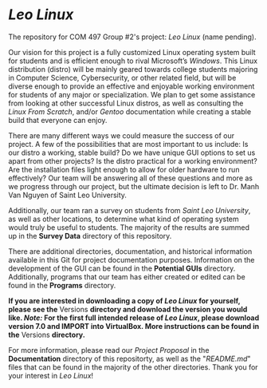 # *Leo Linux*
The repository for COM 497 Group #2's project: *Leo Linux* (name pending).

Our vision for this project is a fully customized Linux operating system built for students and is efficient enough to rival Microsoft’s *Windows*. This Linux distribution (distro) will be mainly geared towards college students majoring in Computer Science, Cybersecurity, or other related field, but will be diverse enough to provide an effective and enjoyable working environment for students of any major or specialization. We plan to get some assistance from looking at other successful Linux distros, as well as consulting the *Linux From Scratch*, and/or *Gentoo* documentation while creating a stable build that everyone can enjoy.

There are many different ways we could measure the success of our project. A few of the possibilities that are most important to us include: Is our distro a working, stable build? Do we have unique GUI options to set us apart from other projects? Is the distro practical for a working environment? Are the installation files light enough to allow for older hardware to run effectively? Our team will be answering all of these questions and more as we progress through our project, but the ultimate decision is left to Dr. Manh Van Nguyen of Saint Leo University.

Additionally, our team ran a survey on students from *Saint Leo University*, as well as other locations, to determine what kind of operating system would truly be useful to students. The majority of the results are summed up in the **Survey Data** directory of this repository.

There are additional directories, documentation, and historical information available in this Git for project documentation purposes. Information on the development of the GUI can be found in the **Potential GUIs** directory. Additionally, programs that our team has either created or edited can be found in the **Programs** directory.

**If you are interested in downloading a copy of *Leo Linux* for yourself, please see the** Versions **directory and download the version you would like. *Note:* For the first full intended release of *Leo Linux*, please download version 7.0 and IMPORT into VirtualBox. More instructions can be found in the** Versions **directory.**

For more information, please read our *Project Proposal* in the **Documentation** directory of this repositorty, as well as the "*README.md*" files that can be found in the majority of the other directories. Thank you for your interest in *Leo Linux*!
